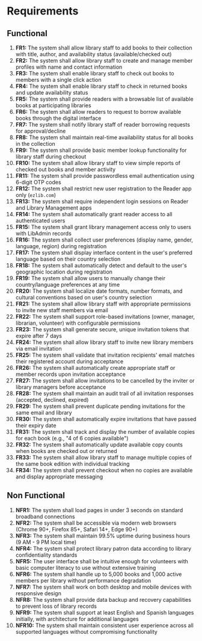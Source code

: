 # Requirements

## Functional

1. **FR1:** The system shall allow library staff to add books to their collection with title, author, and availability status (available/checked out)
2. **FR2:** The system shall allow library staff to create and manage member profiles with name and contact information
3. **FR3:** The system shall enable library staff to check out books to members with a single click action
4. **FR4:** The system shall enable library staff to check in returned books and update availability status
5. **FR5:** The system shall provide readers with a browsable list of available books at participating libraries
6. **FR6:** The system shall allow readers to request to borrow available books through the digital interface
7. **FR7:** The system shall notify library staff of reader borrowing requests for approval/decline
8. **FR8:** The system shall maintain real-time availability status for all books in the collection
9. **FR9:** The system shall provide basic member lookup functionality for library staff during checkout
10. **FR10:** The system shall allow library staff to view simple reports of checked out books and member activity
11. **FR11:** The system shall provide passwordless email authentication using 6-digit OTP codes
12. **FR12:** The system shall restrict new user registration to the Reader app only (`ezlib.com`)
13. **FR13:** The system shall require independent login sessions on Reader and Library Management apps
14. **FR14:** The system shall automatically grant reader access to all authenticated users
15. **FR15:** The system shall grant library management access only to users with LibAdmin records
16. **FR16:** The system shall collect user preferences (display name, gender, language, region) during registration
17. **FR17:** The system shall display interface content in the user's preferred language based on their country selection
18. **FR18:** The system shall automatically detect and default to the user's geographic location during registration
19. **FR19:** The system shall allow users to manually change their country/language preferences at any time
20. **FR20:** The system shall localize date formats, number formats, and cultural conventions based on user's country selection
21. **FR21:** The system shall allow library staff with appropriate permissions to invite new staff members via email
22. **FR22:** The system shall support role-based invitations (owner, manager, librarian, volunteer) with configurable permissions
23. **FR23:** The system shall generate secure, unique invitation tokens that expire after 7 days
24. **FR24:** The system shall allow library staff to invite new library members via email invitation
25. **FR25:** The system shall validate that invitation recipients' email matches their registered account during acceptance
26. **FR26:** The system shall automatically create appropriate staff or member records upon invitation acceptance
27. **FR27:** The system shall allow invitations to be cancelled by the inviter or library managers before acceptance
28. **FR28:** The system shall maintain an audit trail of all invitation responses (accepted, declined, expired)
29. **FR29:** The system shall prevent duplicate pending invitations for the same email and library
30. **FR30:** The system shall automatically expire invitations that have passed their expiry date
31. **FR31:** The system shall track and display the number of available copies for each book (e.g., "4 of 6 copies available")
32. **FR32:** The system shall automatically update available copy counts when books are checked out or returned
33. **FR33:** The system shall allow library staff to manage multiple copies of the same book edition with individual tracking
34. **FR34:** The system shall prevent checkout when no copies are available and display appropriate messaging

## Non Functional

1. **NFR1:** The system shall load pages in under 3 seconds on standard broadband connections
2. **NFR2:** The system shall be accessible via modern web browsers (Chrome 90+, Firefox 85+, Safari 14+, Edge 90+)
3. **NFR3:** The system shall maintain 99.5% uptime during business hours (9 AM - 9 PM local time)
4. **NFR4:** The system shall protect library patron data according to library confidentiality standards
5. **NFR5:** The user interface shall be intuitive enough for volunteers with basic computer literacy to use without extensive training
6. **NFR6:** The system shall handle up to 5,000 books and 1,000 active members per library without performance degradation
7. **NFR7:** The system shall work on both desktop and mobile devices with responsive design
8. **NFR8:** The system shall provide data backup and recovery capabilities to prevent loss of library records
9. **NFR9:** The system shall support at least English and Spanish languages initially, with architecture for additional languages
10. **NFR10:** The system shall maintain consistent user experience across all supported languages without compromising functionality
